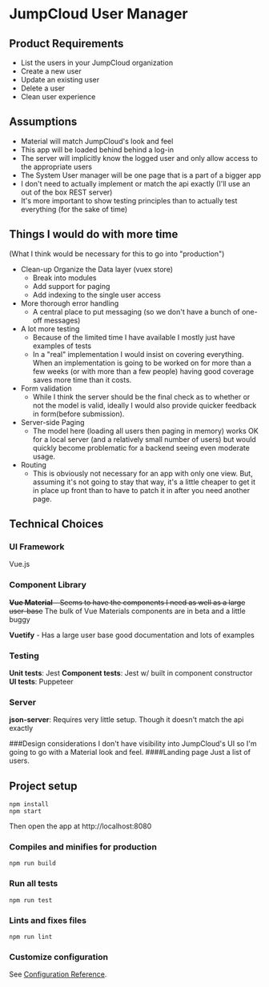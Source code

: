 # JumpCloud User Manager

## Product Requirements
* List the users in your JumpCloud organization
* Create a new user
* Update an existing user
* Delete a user
* Clean user experience

## Assumptions
* Material will match JumpCloud's look and feel
* This app will be loaded behind behind a log-in
* The server will implicitly know the logged user and only allow access to the appropriate users
* The System User manager will be one page that is a part of a bigger app
* I don't need to actually implement or match the api exactly (I'll use an out of the box REST server)
* It's more important to show testing principles than to actually test everything (for the sake of time)

## Things I would do with more time
(What I think would be necessary for this to go into "production")
* Clean-up Organize the Data layer (vuex store)
  * Break into modules
  * Add support for paging
  * Add indexing to the single user access
* More thorough error handling
  * A central place to put messaging (so we don't have a bunch of one-off messages)
* A lot more testing
  * Because of the limited time I have available I mostly just have examples of tests
  * In a "real" implementation I would insist on covering everything. When an implementation is going to be worked on for more than a few weeks (or with more than a few people) having good coverage saves more time than it costs.
* Form validation
  * While I think the server should be the final check as to whether or not the model is valid, ideally I would also provide quicker feedback in form(before submission).
* Server-side Paging
  * The model here (loading all users then paging in memory) works OK for a local server (and a relatively small number of users) but would quickly become problematic for a backend seeing even moderate usage.
* Routing
  * This is obviously not necessary for an app with only one view. But, assuming it's not going to stay that way, it's a little cheaper to get it in place up front than to have to patch it in after you need another page.

## Technical Choices
### UI Framework
Vue.js

### Component Library
~~__Vue Material__ - Seems to have the components I need as well as a large user-base~~
The bulk of Vue Materials components are in beta and a little buggy

__Vuetify__ - Has a large user base good documentation and lots of examples

### Testing
__Unit tests__: Jest
__Component tests__: Jest w/ built in component constructor
__UI tests__: Puppeteer

### Server
__json-server__: Requires very little setup. Though it doesn't match the api exactly


###Design considerations
I don't have visibility into JumpCloud's UI so I'm going to go with a Material look and feel.
####Landing page
Just a list of users.

## Project setup
```
npm install
npm start
```
Then open the app at http://localhost:8080

### Compiles and minifies for production
```
npm run build
```

### Run all tests
```
npm run test
```

### Lints and fixes files
```
npm run lint
```

### Customize configuration
See [Configuration Reference](https://cli.vuejs.org/config/).
